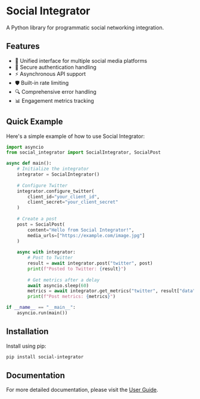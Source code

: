 # Social Integrator

A Python library for programmatic social networking integration.

## Features

- 🔄 Unified interface for multiple social media platforms
- 🔐 Secure authentication handling
- ⚡ Asynchronous API support
- 🛡️ Built-in rate limiting
- 🔍 Comprehensive error handling
- 📊 Engagement metrics tracking

## Quick Example

Here's a simple example of how to use Social Integrator:

```python
import asyncio
from social_integrator import SocialIntegrator, SocialPost

async def main():
    # Initialize the integrator
    integrator = SocialIntegrator()
    
    # Configure Twitter
    integrator.configure_twitter(
        client_id="your_client_id",
        client_secret="your_client_secret"
    )
    
    # Create a post
    post = SocialPost(
        content="Hello from Social Integrator!",
        media_urls=["https://example.com/image.jpg"]
    )
    
    async with integrator:
        # Post to Twitter
        result = await integrator.post("twitter", post)
        print(f"Posted to Twitter: {result}")
        
        # Get metrics after a delay
        await asyncio.sleep(60)
        metrics = await integrator.get_metrics("twitter", result["data"]["id"])
        print(f"Post metrics: {metrics}")

if __name__ == "__main__":
    asyncio.run(main())
```

## Installation

Install using pip:

```bash
pip install social-integrator
```

## Documentation

For more detailed documentation, please visit the [User Guide](user-guide/index.md).
